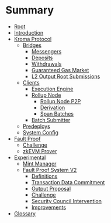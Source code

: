 <!-- DOCTOC SKIP -->

# Summary

- [Root](./root.md)
- [Introduction](./introduction.md)
- [Kroma Protocol](./protocol/overview.md)
  - [Bridges](./protocol/bridges.md)
    - [Messengers](./protocol/messengers.md)
    - [Deposits](./protocol/deposits.md)
    - [Withdrawals](./protocol/withdrawals.md)
    - [Guaranteed Gas Market](./protocol/guaranteed-gas-market.md)
    - [L2 Output Root Submissions](./protocol/validator.md)
  - [Clients]()
    - [Execution Engine](./protocol/exec-engine.md)
    - [Rollup Node](./protocol/rollup-node.md)
      - [Rollup Node P2P](./protocol/rollup-node-p2p.md)
      - [Derivation](./protocol/derivation.md)
      - [Span Batches](./protocol/span-batches.md)
    - [Batch Submitter](./protocol/batcher.md)
  - [Predeploys](./protocol/predeploys.md)
  - [System Config](./protocol/system-config.md)
- [Fault Proof]()
  - [Challenge](./fault-proof/challenge.md)
  - [zkEVM Prover](./fault-proof/zkevm-prover.md)
- [Experimental]()
  - [Mint Manager](./protocol/mint-manager.md)
  - [Fault Proof System V2](./fault-proof-system-v2/overview.md)
    - [Definitions](./fault-proof-system-v2/definitions.md)
    - [Transaction Data Commitment](./fault-proof-system-v2/transaction-data-commitment.md)
    - [Output Proposal](./fault-proof-system-v2/output-proposal.md)
    - [Challenge](./fault-proof-system-v2/challenge.md)
    - [Security Council Intervention](./fault-proof-system-v2/security-council-intervention.md)
    - [Improvements](./fault-proof-system-v2/improvements.md)
- [Glossary](./glossary.md)

